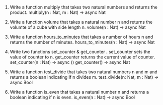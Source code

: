 1. Write a function multiply that takes two natural numbers and returns the product.
multiply(n : Nat, m : Nat) -> async Nat

2. Write a function volume that takes a natural number n and returns the volumte of a cube with side length n.
volume(n : Nat) -> async Nat

3. Write a function hours_to_minutes that takes a number of hours n and returns the number of minutes.
hours_to_minutes(n : Nat) -> async Nat

4. Write two functions set_counter & get_counter .
set_counter sets the value of counter to n.
get_counter returns the current value of counter.
set_counter(n : Nat) -> async ()
get_counter() -> async Nat

5. Write a function test_divide that takes two natural numbers n and m and returns a boolean indicating if n divides m.
test_divide(n: Nat, m : Nat) -> async Bool

6. Write a function is_even that takes a natural number n and returns a boolean indicating if n is even.
is_even(n : Nat) -> async Bool 

